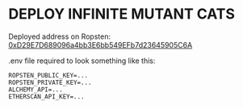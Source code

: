 # DEPLOY INFINITE MUTANT CATS

Deployed address on Ropsten: [0xD29E7D689096a4bb3E6bb549EFb7d23645905C6A](https://ropsten.etherscan.io/address/0xD29E7D689096a4bb3E6bb549EFb7d23645905C6A)

.env file required to look something like this:

```
ROPSTEN_PUBLIC_KEY=...
ROPSTEN_PRIVATE_KEY=...
ALCHEMY_API=...
ETHERSCAN_API_KEY=...
```
